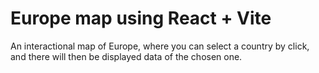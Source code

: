 # Europe map using React + Vite
An interactional map of Europe, where you can select a country by click, and there will then be displayed data of the chosen one. 


